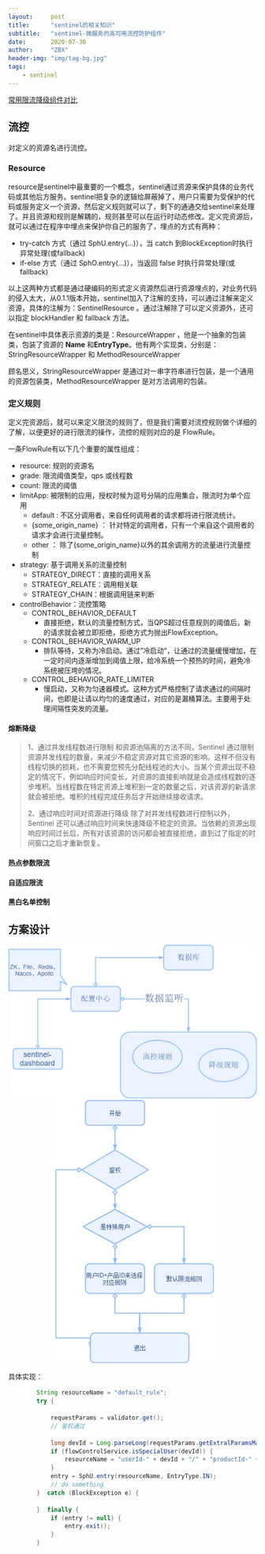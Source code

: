 ```yaml
---
layout:     post
title:      "sentinel的相关知识"
subtitle:   "sentinel-微服务的高可用流控防护组件"
date:       2020-07-30
author:     "ZBX"
header-img: "img/tag-bg.jpg"
tags:
    - sentinel
---
```


[常用限流降级组件对比](https://github.com/alibaba/Sentinel/wiki/常用限流降级组件对比)

## 流控

对定义的资源名进行流控。

### Resource

resource是sentinel中最重要的一个概念，sentinel通过资源来保护具体的业务代码或其他后方服务。sentinel把复杂的逻辑给屏蔽掉了，用户只需要为受保护的代码或服务定义一个资源，然后定义规则就可以了，剩下的通通交给sentinel来处理了。并且资源和规则是解耦的，规则甚至可以在运行时动态修改。定义完资源后，就可以通过在程序中埋点来保护你自己的服务了，埋点的方式有两种：

- try-catch 方式（通过 SphU.entry(...)），当 catch 到BlockException时执行异常处理(或fallback)
- if-else 方式（通过 SphO.entry(...)），当返回 false 时执行异常处理(或fallback)

以上这两种方式都是通过硬编码的形式定义资源然后进行资源埋点的，对业务代码的侵入太大，从0.1.1版本开始，sentinel加入了注解的支持，可以通过注解来定义资源，具体的注解为：SentinelResource 。通过注解除了可以定义资源外，还可以指定 blockHandler 和 fallback 方法。

在sentinel中具体表示资源的类是：ResourceWrapper ，他是一个抽象的包装类，包装了资源的 **Name** 和**EntryType**。他有两个实现类，分别是：StringResourceWrapper 和 MethodResourceWrapper

顾名思义，StringResourceWrapper 是通过对一串字符串进行包装，是一个通用的资源包装类，MethodResourceWrapper 是对方法调用的包装。

### 定义规则

定义完资源后，就可以来定义限流的规则了，但是我们需要对流控规则做个详细的了解，以便更好的进行限流的操作，流控的规则对应的是 FlowRule。

一条FlowRule有以下几个重要的属性组成：

- resource: 规则的资源名
- grade: 限流阈值类型，qps 或线程数
- count: 限流的阈值
- limitApp: 被限制的应用，授权时候为逗号分隔的应用集合，限流时为单个应用
  - default : 不区分调用者，来自任何调用者的请求都将进行限流统计。
  - {some_origin_name} ： 针对特定的调用者，只有一个来自这个调用者的请求才会进行流量控制。
  - other ： 除了{some_origin_name}以外的其余调用方的流量进行流量控制
- strategy: 基于调用关系的流量控制
  - STRATEGY_DIRECT：直接的调用关系
  - STRATEGY_RELATE：调用相关联
  - STRATEGY_CHAIN：根据调用链来判断
- controlBehavior：流控策略
  - CONTROL_BEHAVIOR_DEFAULT
    - 直接拒绝，默认的流量控制方式，当QPS超过任意规则的阈值后，新的请求就会被立即拒绝，拒绝方式为抛出FlowException。
  - CONTROL_BEHAVIOR_WARM_UP
    - 排队等待，又称为冷启动。通过”冷启动”，让通过的流量缓慢增加，在一定时间内逐渐增加到阈值上限，给冷系统一个预热的时间，避免冷系统被压垮的情况。
  - CONTROL_BEHAVIOR_RATE_LIMITER
    - 慢启动，又称为匀速器模式。这种方式严格控制了请求通过的间隔时间，也即是让请以均匀的速度通过，对应的是漏桶算法。主要用于处理间隔性突发的流量。

#### 熔断降级

> 1、通过并发线程数进行限制
> 和资源池隔离的方法不同，Sentinel 通过限制资源并发线程的数量，来减少不稳定资源对其它资源的影响。这样不但没有线程切换的损耗，也不需要您预先分配线程池的大小。当某个资源出现不稳定的情况下，例如响应时间变长，对资源的直接影响就是会造成线程数的逐步堆积。当线程数在特定资源上堆积到一定的数量之后，对该资源的新请求就会被拒绝。堆积的线程完成任务后才开始继续接收请求。
>
> 2、通过响应时间对资源进行降级
> 除了对并发线程数进行控制以外，Sentinel 还可以通过响应时间来快速降级不稳定的资源。当依赖的资源出现响应时间过长后，所有对该资源的访问都会被直接拒绝，直到过了指定的时间窗口之后才重新恢复。

#### 热点参数限流

#### 自适应限流

#### 黑白名单控制



## 方案设计

<div align="center"> <img src="../img/fig/sentinel-01.jpg" /> </div>

<div align="center"> <img src="../img/fig/template.jpg" /> </div>



具体实现：

```java
		String resourceName = "default_rule";
        try {
            
            requestParams = validator.get();
            // 鉴权通过
            
            long devId = Long.parseLong(requestParams.getExtralParamsMap().get("devId").toString());
            if (flowControlService.isSpecialUser(devId)) {
                resourceName = "userId-" + devId + "/" + "productId-" + Constants.Product.OCR_TRANS.getValue();
            }
            entry = SphU.entry(resourceName, EntryType.IN);
            // do something
        }  catch (BlockException e) {
            
        }  finally {
            if (entry != null) {
                entry.exit();
            }
        }
```

